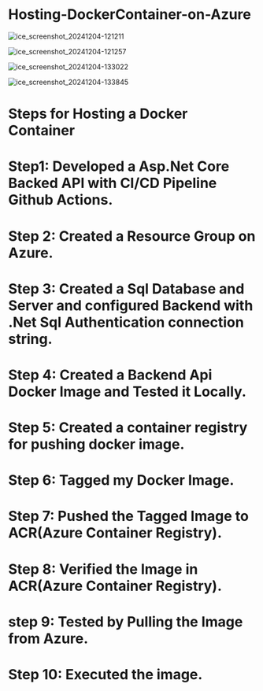 # Hosting-DockerContainer-on-Azure

![ice_screenshot_20241204-121211](https://github.com/user-attachments/assets/ef6676be-2aad-4971-b084-1f1b3dad8d09)

![ice_screenshot_20241204-121257](https://github.com/user-attachments/assets/51ebc998-af2e-437d-91f9-e6ca9d16364c)

![ice_screenshot_20241204-133022](https://github.com/user-attachments/assets/0506dfb0-21a7-4bac-8772-935383ac7e9f)

![ice_screenshot_20241204-133845](https://github.com/user-attachments/assets/850410c8-2acd-494e-9074-aff9bda80cca)

# Steps for Hosting a Docker Container 

# Step1: Developed a Asp.Net Core Backed API with CI/CD Pipeline Github Actions.
# Step 2: Created a Resource Group on Azure.
# Step 3: Created a Sql Database and Server and configured Backend with .Net Sql Authentication connection string.
# Step 4: Created a Backend Api Docker Image and Tested it Locally.
# Step 5: Created a container registry for pushing docker image.
# Step 6: Tagged my Docker Image.
# Step 7: Pushed the Tagged Image to ACR(Azure Container Registry).
# Step 8: Verified the Image in ACR(Azure Container Registry).
# step 9: Tested by Pulling the Image from Azure.
# Step 10: Executed the image.
